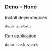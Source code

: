### Deno + Hono

Install dependencies

```bash
deno install
```

Run application

```bash
deno task start
```
